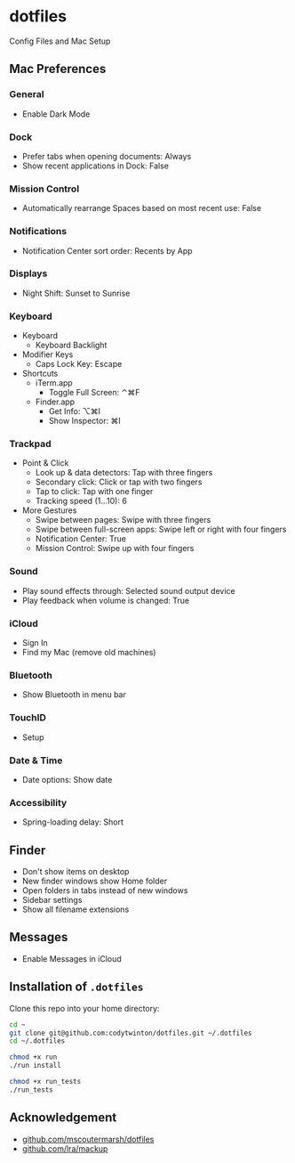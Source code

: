 # dotfiles

Config Files and Mac Setup

## Mac Preferences

### General

- Enable Dark Mode

### Dock

- Prefer tabs when opening documents: Always
- Show recent applications in Dock: False

### Mission Control

- Automatically rearrange Spaces based on most recent use: False

### Notifications

- Notification Center sort order: Recents by App

### Displays

- Night Shift: Sunset to Sunrise

### Keyboard

- Keyboard
  - Keyboard Backlight
- Modifier Keys
  - Caps Lock Key: Escape
- Shortcuts
  - iTerm.app
    - Toggle Full Screen: ⌃⌘F
  - Finder.app
    - Get Info: ⌥⌘I
    - Show Inspector: ⌘I

### Trackpad

- Point & Click
  - Look up & data detectors: Tap with three fingers
  - Secondary click: Click or tap with two fingers
  - Tap to click: Tap with one finger
  - Tracking speed (1...10): 6
- More Gestures
  - Swipe between pages: Swipe with three fingers
  - Swipe between full-screen apps: Swipe left or right with four fingers
  - Notification Center: True
  - Mission Control: Swipe up with four fingers

### Sound

- Play sound effects through: Selected sound output device
- Play feedback when volume is changed: True

### iCloud

- Sign In
- Find my Mac (remove old machines)

### Bluetooth

- Show Bluetooth in menu bar

### TouchID

- Setup

### Date & Time

- Date options: Show date

### Accessibility

- Spring-loading delay: Short

## Finder

- Don't show items on desktop
- New finder windows show Home folder
- Open folders in tabs instead of new windows
- Sidebar settings
- Show all filename extensions

## Messages

- Enable Messages in iCloud

## Installation of `.dotfiles`

Clone this repo into your home directory:

```sh
cd ~
git clone git@github.com:codytwinton/dotfiles.git ~/.dotfiles
cd ~/.dotfiles

chmod +x run
./run install

chmod +x run_tests
./run_tests
```

## Acknowledgement

- [github.com/mscoutermarsh/dotfiles](https://github.com/mscoutermarsh/dotfiles)
- [github.com/lra/mackup](https://github.com/lra/mackup)
